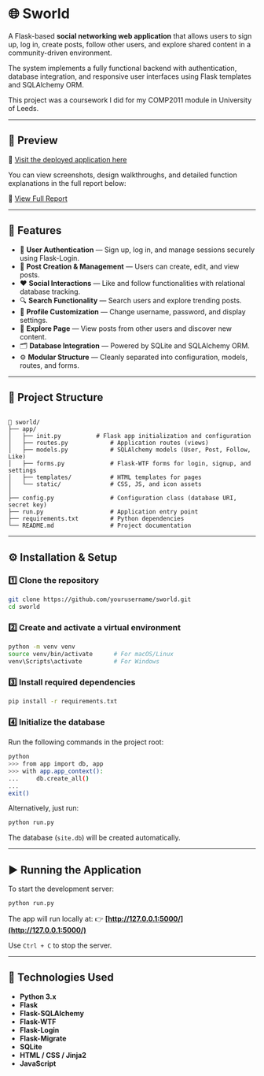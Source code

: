 # 🌐 Sworld

A Flask-based **social networking web application** that allows users to sign up, log in, create posts, follow other users, and explore shared content in a community-driven environment.  

The system implements a fully functional backend with authentication, database integration, and responsive user interfaces using Flask templates and SQLAlchemy ORM.

This project was a coursework I did for my COMP2011 module in University of Leeds. 

---

## 📸 Preview

🔗 [Visit the deployed application here](https://sworld-ha9e.onrender.com)

You can view screenshots, design walkthroughs, and detailed function explanations in the full report below:

📄 [View Full Report](./Report.pdf)

---

## 🚀 Features

- 🔐 **User Authentication** — Sign up, log in, and manage sessions securely using Flask-Login.  
- 📝 **Post Creation & Management** — Users can create, edit, and view posts.  
- ❤️ **Social Interactions** — Like and follow functionalities with relational database tracking.  
- 🔍 **Search Functionality** — Search users and explore trending posts.  
- 👤 **Profile Customization** — Change username, password, and display settings.  
- 🧭 **Explore Page** — View posts from other users and discover new content.  
- 🗂️ **Database Integration** — Powered by SQLite and SQLAlchemy ORM.  
- ⚙️ **Modular Structure** — Cleanly separated into configuration, models, routes, and forms.  

---

## 🧩 Project Structure

```

📂 sworld/
├── app/
│   ├── init.py          # Flask app initialization and configuration
│   ├── routes.py            # Application routes (views)
│   ├── models.py            # SQLAlchemy models (User, Post, Follow, Like)
│   ├── forms.py             # Flask-WTF forms for login, signup, and settings
│   ├── templates/           # HTML templates for pages
│   └── static/              # CSS, JS, and icon assets
│
├── config.py                # Configuration class (database URI, secret key)
├── run.py                   # Application entry point
├── requirements.txt         # Python dependencies
└── README.md                # Project documentation

````

---

## ⚙️ Installation & Setup

### 1️⃣ Clone the repository
```bash
git clone https://github.com/yourusername/sworld.git
cd sworld
````

### 2️⃣ Create and activate a virtual environment

```bash
python -m venv venv
source venv/bin/activate      # For macOS/Linux
venv\Scripts\activate         # For Windows
```

### 3️⃣ Install required dependencies

```bash
pip install -r requirements.txt
```

### 4️⃣ Initialize the database

Run the following commands in the project root:

```bash
python
>>> from app import db, app
>>> with app.app_context():
...     db.create_all()
... 
exit()
```

Alternatively, just run:

```bash
python run.py
```

The database (`site.db`) will be created automatically.

---

## ▶️ Running the Application

To start the development server:

```bash
python run.py
```

The app will run locally at:
👉 **[http://127.0.0.1:5000/](http://127.0.0.1:5000/)**

Use `Ctrl + C` to stop the server.

---

## 🧰 Technologies Used

* **Python 3.x**
* **Flask**
* **Flask-SQLAlchemy**
* **Flask-WTF**
* **Flask-Login**
* **Flask-Migrate**
* **SQLite**
* **HTML / CSS / Jinja2**
* **JavaScript**
